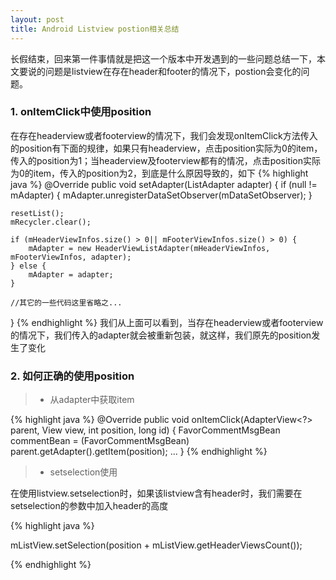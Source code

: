 ```yaml
---
layout: post
title: Android Listview postion相关总结
---
```



<div class="message">
长假结束，回来第一件事情就是把这一个版本中开发遇到的一些问题总结一下，本文要说的问题是listview在存在header和footer的情况下，postion会变化的问题。
</div>

### 1. onItemClick中使用position
在存在headerview或者footerview的情况下，我们会发现onItemClick方法传入的position有下面的规律，如果只有headerview，点击position实际为0的item，传入的position为1；当headerview及footerview都有的情况，点击position实际为0的item，传入的position为2，到底是什么原因导致的，如下
{% highlight java %}
@Override
public void setAdapter(ListAdapter adapter) {
    if (null != mAdapter) {
        mAdapter.unregisterDataSetObserver(mDataSetObserver);
    }

    resetList();
    mRecycler.clear();

    if (mHeaderViewInfos.size() > 0|| mFooterViewInfos.size() > 0) {
        mAdapter = new HeaderViewListAdapter(mHeaderViewInfos, mFooterViewInfos, adapter);
    } else {
        mAdapter = adapter;
    }

    //其它的一些代码这里省略之...
}
{% endhighlight %}
我们从上面可以看到，当存在headerview或者footerview的情况下，我们传入的adapter就会被重新包装，就这样，我们原先的position发生了变化

### 2. 如何正确的使用position
> * 从adapter中获取item

{% highlight java %}
@Override
public void onItemClick(AdapterView<?> parent, View view, int position, long id) {
    FavorCommentMsgBean commentBean = (FavorCommentMsgBean) parent.getAdapter().getItem(position);
    ...
}
{% endhighlight %}

> * setselection使用

在使用listview.setselection时，如果该listview含有header时，我们需要在setselection的参数中加入header的高度

{% highlight java %}

mListView.setSelection(position + mListView.getHeaderViewsCount());

{% endhighlight %}
